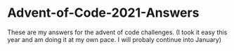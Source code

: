 # Advent-of-Code-2021-Answers
These are my answers for the advent of code challenges.
(I took it easy this year and am doing it at my own pace. I will probaly continue into January)
